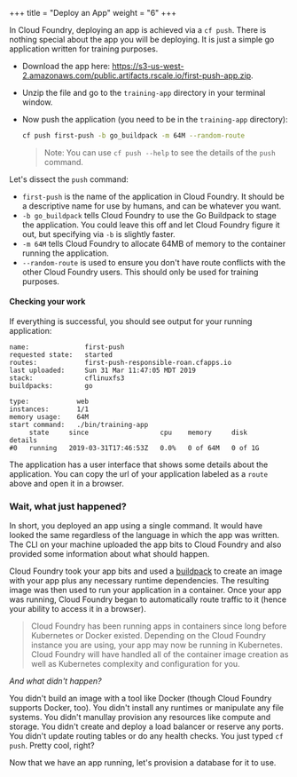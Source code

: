 +++
title = "Deploy an App"
weight = "6"
+++


In Cloud Foundry, deploying an app is achieved via a `cf push`. There is nothing special about the app you will be deploying. It is just a simple go application written for training purposes.

* Download the app here: https://s3-us-west-2.amazonaws.com/public.artifacts.rscale.io/first-push-app.zip. 

* Unzip the file and go to the `training-app` directory in your terminal window.
 
* Now push the application (you need to be in the `training-app` directory):

  ```sh
  cf push first-push -b go_buildpack -m 64M --random-route
  ```

  > Note: You can use `cf push --help` to see the details of the `push` command.

Let's dissect the `push` command:

* `first-push` is the name of the application in Cloud Foundry. It should be a descriptive name for use by humans, and can be whatever you want.
* `-b go_buildpack` tells Cloud Foundry to use the Go Buildpack to stage the application. You could leave this off and let Cloud Foundry figure it out, but specifying via `-b` is slightly faster.
* `-m 64M` tells Cloud Foundry to allocate 64MB of memory to the container running the application.
* `--random-route` is used to ensure you don't have route conflicts with the other Cloud Foundry users. This should only be used for training purposes.

#### Checking your work

If everything is successful, you should see output for your running application:

```
name:              first-push
requested state:   started
routes:            first-push-responsible-roan.cfapps.io
last uploaded:     Sun 31 Mar 11:47:05 MDT 2019
stack:             cflinuxfs3
buildpacks:        go

type:            web
instances:       1/1
memory usage:    64M
start command:   ./bin/training-app
     state     since                  cpu    memory     disk      details
#0   running   2019-03-31T17:46:53Z   0.0%   0 of 64M   0 of 1G   
```

The application has a user interface that shows some details about the application. You can copy the url of your application labeled as a `route` above and open it in a browser.

### Wait, what just happened?

In short, you deployed an app using a single command. It would have looked the same regardless of the language in which the app was written. The CLI on your machine uploaded the app bits to Cloud Foundry and also provided some information about what should happen.

Cloud Foundry took your app bits and used a [buildpack](https://buildpacks.io) to create an image with your app plus any necessary runtime dependencies. The resulting image was then used to run your application in a container. Once your app was running, Cloud Foundry began to automatically route traffic to it (hence your ability to access it in a browser).

> Cloud Foundry has been running apps in containers since long before Kubernetes or Docker existed. Depending on the Cloud Foundry instance you are using, your app may now be running in Kubernetes. Cloud Foundry will have handled all of the container image creation as well as Kubernetes complexity and configuration for you.

*And what didn't happen?*

You didn't build an image with a tool like Docker (though Cloud Foundry supports Docker, too). You didn't install any runtimes or manipulate any file systems. You didn't manullay provision any resources like compute and storage. You didn't create and deploy a load balancer or reserve any ports. You didn't update routing tables or do any health checks. You just typed `cf push`. Pretty cool, right?

Now that we have an app running, let's provision a database for it to use.
